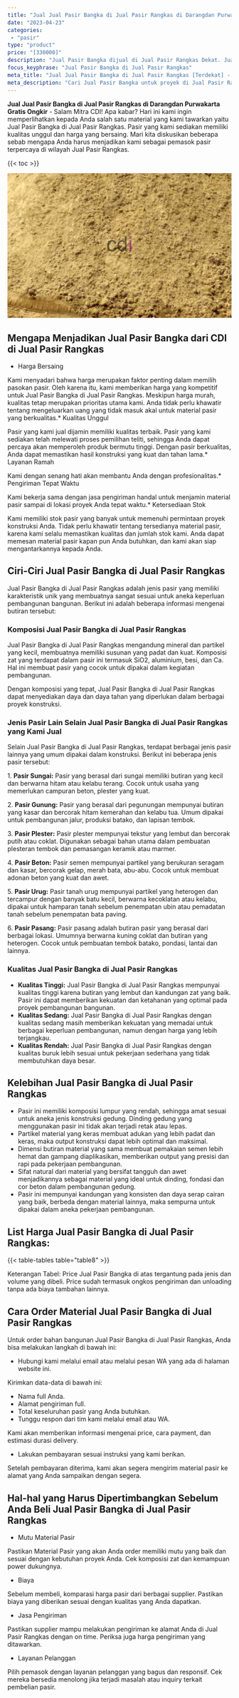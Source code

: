 ```yaml
---
title: "Jual Jual Pasir Bangka di Jual Pasir Rangkas di Darangdan Purwakarta Gratis Ongkir"
date: "2023-04-23"
categories:
 - "pasir"
type: "product"
price: "[330000]"
description: "Jual Pasir Bangka dijual di Jual Pasir Rangkas Dekat. Jual Pasir Bangka ini sering dipakai dalam proyek konstruksi sebagai material adukan yang berkualitas dan halus. Hubungi kami untuk informasi lebih lanjut."
focus_keyphrase: "Jual Pasir Bangka di Jual Pasir Rangkas"
meta_title: "Jual Jual Pasir Bangka di Jual Pasir Rangkas [Terdekat] - CDI"
meta_description: "Cari Jual Pasir Bangka untuk proyek di Jual Pasir Rangkas? Kami memiliki Jual Pasir Bangka berkualitas untuk material adukan. Raih penawaran terbaik sekarang."
---
```


**Jual Jual Pasir Bangka di Jual Pasir Rangkas di Darangdan Purwakarta Gratis Ongkir** - Salam Mitra CDI! Apa kabar? Hari ini kami ingin memperlihatkan kepada Anda salah satu material yang kami tawarkan yaitu Jual Pasir Bangka di Jual Pasir Rangkas. Pasir yang kami sediakan memiliki kualitas unggul dan harga yang bersaing. Mari kita diskusikan beberapa sebab mengapa Anda harus menjadikan kami sebagai pemasok pasir terpercaya di wilayah Jual Pasir Rangkas.

{{< toc >}}

![Jual Jual Pasir Bangka di Jual Pasir Rangkas di Darangdan Purwakarta Gratis Ongkir](/images/pasir/pasir-bangunan-14.jpg)

## Mengapa Menjadikan Jual Pasir Bangka dari CDI di Jual Pasir Rangkas

*   Harga Bersaing

Kami menyadari bahwa harga merupakan faktor penting dalam memilih pasokan pasir. Oleh karena itu, kami memberikan harga yang kompetitif untuk Jual Pasir Bangka di Jual Pasir Rangkas. Meskipun harga murah, kualitas tetap merupakan prioritas utama kami. Anda tidak perlu khawatir tentang mengeluarkan uang yang tidak masuk akal untuk material pasir yang berkualitas.*   Kualitas Unggul

Pasir yang kami jual dijamin memiliki kualitas terbaik. Pasir yang kami sediakan telah melewati proses pemilihan teliti, sehingga Anda dapat percaya akan memperoleh produk bermutu tinggi. Dengan pasir berkualitas, Anda dapat memastikan hasil konstruksi yang kuat dan tahan lama.*   Layanan Ramah

Kami dengan senang hati akan membantu Anda dengan profesionalitas.*   Pengiriman Tepat Waktu

Kami bekerja sama dengan jasa pengiriman handal untuk menjamin material pasir sampai di lokasi proyek Anda tepat waktu.*   Ketersediaan Stok

Kami memiliki stok pasir yang banyak untuk memenuhi permintaan proyek konstruksi Anda. Tidak perlu khawatir tentang tersedianya material pasir, karena kami selalu memastikan kualitas dan jumlah stok kami. Anda dapat memesan material pasir kapan pun Anda butuhkan, dan kami akan siap mengantarkannya kepada Anda. 

## Ciri-Ciri Jual Pasir Bangka di Jual Pasir Rangkas

Jual Pasir Bangka di Jual Pasir Rangkas adalah jenis pasir yang memiliki karakteristik unik yang membuatnya sangat sesuai untuk aneka keperluan pembangunan bangunan. Berikut ini adalah beberapa informasi mengenai butiran tersebut:

### Komposisi Jual Pasir Bangka di Jual Pasir Rangkas

Jual Pasir Bangka di Jual Pasir Rangkas mengandung mineral dan partikel yang kecil, membuatnya memiliki susunan yang padat dan kuat. Komposisi zat yang terdapat dalam pasir ini termasuk SiO2, aluminium, besi, dan Ca. Hal ini membuat pasir yang cocok untuk dipakai dalam kegiatan pembangunan.

Dengan komposisi yang tepat, Jual Pasir Bangka di Jual Pasir Rangkas dapat menyediakan daya dan daya tahan yang diperlukan dalam berbagai proyek konstruksi.

### Jenis Pasir Lain Selain Jual Pasir Bangka di Jual Pasir Rangkas yang Kami Jual

Selain Jual Pasir Bangka di Jual Pasir Rangkas, terdapat berbagai jenis pasir lainnya yang umum dipakai dalam konstruksi. Berikut ini beberapa jenis pasir tersebut:

1\.  **Pasir Sungai:** Pasir yang berasal dari sungai memiliki butiran yang kecil dan berwarna hitam atau kelabu terang. Cocok untuk usaha yang memerlukan campuran beton, plester yang kuat.

2\.  **Pasir Gunung:** Pasir yang berasal dari pegunungan mempunyai butiran yang kasar dan bercorak hitam kemerahan dan kelabu tua. Umum dipakai untuk pembangunan jalur, produksi batako, dan lapisan tembok.

3\.  **Pasir Plester:** Pasir plester mempunyai tekstur yang lembut dan bercorak putih atau coklat. Digunakan sebagai bahan utama dalam pembuatan plesteran tembok dan pemasangan keramik atau marmer.

4\.  **Pasir Beton:** Pasir semen mempunyai partikel yang berukuran seragam dan kasar, bercorak gelap, merah bata, abu-abu. Cocok untuk membuat adonan beton yang kuat dan awet.

5\.  **Pasir Urug:** Pasir tanah urug mempunyai partikel yang heterogen dan tercampur dengan banyak batu kecil, berwarna kecoklatan atau kelabu, dipakai untuk hamparan tanah sebelum penempatan ubin atau pemadatan tanah sebelum penempatan bata paving.

6\.  **Pasir Pasang:** Pasir pasang adalah butiran pasir yang berasal dari berbagai lokasi. Umumnya berwarna kuning coklat dan butiran yang heterogen. Cocok untuk pembuatan tembok batako, pondasi, lantai dan lainnya.

### Kualitas Jual Pasir Bangka di Jual Pasir Rangkas

*   **Kualitas Tinggi:** Jual Pasir Bangka di Jual Pasir Rangkas mempunyai kualitas tinggi karena butiran yang lembut dan kandungan zat yang baik. Pasir ini dapat memberikan kekuatan dan ketahanan yang optimal pada proyek pembangunan bangunan.
*   **Kualitas Sedang:** Jual Pasir Bangka di Jual Pasir Rangkas dengan kualitas sedang masih memberikan kekuatan yang memadai untuk berbagai keperluan pembangunan, namun dengan harga yang lebih terjangkau.
*   **Kualitas Rendah:** Jual Pasir Bangka di Jual Pasir Rangkas dengan kualitas buruk lebih sesuai untuk pekerjaan sederhana yang tidak membutuhkan daya besar.

## Kelebihan Jual Pasir Bangka di Jual Pasir Rangkas

*   Pasir ini memiliki komposisi lumpur yang rendah, sehingga amat sesuai untuk aneka jenis konstruksi gedung. Dinding gedung yang menggunakan pasir ini tidak akan terjadi retak atau lepas.
*   Partikel material yang keras membuat adukan yang lebih padat dan keras, maka output konstruksi dapat lebih optimal dan maksimal.
*   Dimensi butiran material yang sama membuat pemakaian semen lebih hemat dan gampang diaplikasikan, memberikan output yang presisi dan rapi pada pekerjaan pembangunan.
*   Sifat natural dari material yang bersifat tangguh dan awet menjadikannya sebagai material yang ideal untuk dinding, fondasi dan cor beton dalam pembangunan gedung.
*   Pasir ini mempunyai kandungan yang konsisten dan daya serap cairan yang baik, berbeda dengan material lainnya, maka sempurna untuk dipakai dalam aneka pekerjaan pembangunan.

## List Harga Jual Pasir Bangka di Jual Pasir Rangkas:

{{< table-tables table="table8" >}}

Keterangan Tabel: Price Jual Pasir Bangka di atas tergantung pada jenis dan volume yang dibeli. Price sudah termasuk ongkos pengiriman dan unloading tanpa ada biaya tambahan lainnya.

## Cara Order Material Jual Pasir Bangka di Jual Pasir Rangkas

Untuk order bahan bangunan Jual Pasir Bangka di Jual Pasir Rangkas, Anda bisa melakukan langkah di bawah ini:

*   Hubungi kami melalui email atau melalui pesan WA yang ada di halaman website ini.

Kirimkan data-data di bawah ini:

*   Nama full Anda.
*   Alamat pengiriman full.
*   Total keseluruhan pasir yang Anda butuhkan.
*   Tunggu respon dari tim kami melalui email atau WA.

Kami akan memberikan informasi mengenai price, cara payment, dan estimasi durasi delivery.
*   Lakukan pembayaran sesuai instruksi yang kami berikan.

Setelah pembayaran diterima, kami akan segera mengirim material pasir ke alamat yang Anda sampaikan dengan segera.

## Hal-hal yang Harus Dipertimbangkan Sebelum Anda Beli Jual Pasir Bangka di Jual Pasir Rangkas

*   Mutu Material Pasir

Pastikan Material Pasir yang akan Anda order memiliki mutu yang baik dan sesuai dengan kebutuhan proyek Anda. Cek komposisi zat dan kemampuan power dukungnya.
*   Biaya

Sebelum membeli, komparasi harga pasir dari berbagai supplier. Pastikan biaya yang diberikan sesuai dengan kualitas yang Anda dapatkan.
*   Jasa Pengiriman

Pastikan supplier mampu melakukan pengiriman ke alamat Anda di Jual Pasir Rangkas dengan on time. Periksa juga harga pengiriman yang ditawarkan.
*   Layanan Pelanggan

Pilih pemasok dengan layanan pelanggan yang bagus dan responsif. Cek mereka bersedia menolong jika terjadi masalah atau inquiry terkait pembelian pasir.